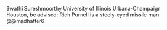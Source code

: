 Swathi Sureshmoorthy 
University of Illinois Urbana-Champaign  
Houston, be advised: Rich Purnell is a steely-eyed missile man
@@madhatter6
